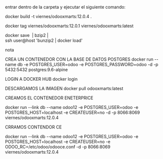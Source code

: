 entrar dentro de la carpeta y ejecutar el siguiente comando:

docker build -t viernes/odooxmarts:12.0.4 .

docker tag viernes/odooxmarts:12.0.1 viernes/odooxmarts:latest

docker save <image> | bzip2 | \
     ssh user@host 'bunzip2 | docker load'




nota 

CREA UN CONTENEDOR CON LA BASE DE DATOS POSTGRES
docker run --name db -e POSTGRES_USER=odoo -e POSTGRES_PASSWORD=odoo -d -p 5432:5432 postgres:9.6-alpine

LOGIN A DOCKER HUB 
docker login 

DESCARGAMOS LA IMAGEN 
docker pull odooxmarts:latest


CREAMOS EL CONTENEDOR ENETERPRICE

docker run --link db --name odoo12 -e POSTGRES_USER=odoo -e POSTGRES_HOST=localhost  -e CREATEUSER=no -d   -p 8066:8069 viernes/odooxmarts:12.0.4

CRRAMOS CONTENDOR CE 

docker run --link db --name odoo12 -e POSTGRES_USER=odoo -e POSTGRES_HOST=localhost  -e CREATEUSER=no -e ODOO_RC=/etc/odoo/odooce.conf -d   -p 8066:8069 viernes/odooxmarts:12.0.4

